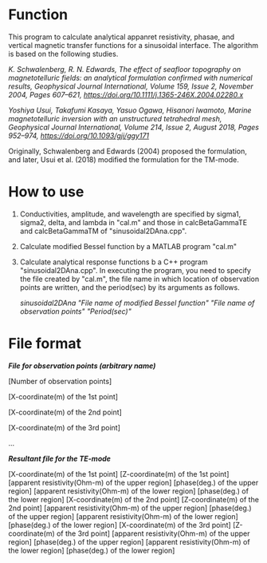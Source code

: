 # Function
This program to calculate analytical appanret resistivity, phasae, and vertical magnetic transfer functions for a sinusoidal interface.
The algorithm is based on the following studies.

*K. Schwalenberg, R. N. Edwards, The effect of seafloor topography on magnetotelluric fields: an analytical formulation confirmed with numerical results, Geophysical Journal International, Volume 159, Issue 2, November 2004, Pages 607–621, https://doi.org/10.1111/j.1365-246X.2004.02280.x*

*Yoshiya Usui, Takafumi Kasaya, Yasuo Ogawa, Hisanori Iwamoto, Marine magnetotelluric inversion with an unstructured tetrahedral mesh, Geophysical Journal International, Volume 214, Issue 2, August 2018, Pages 952–974, https://doi.org/10.1093/gji/ggy171*

Originally, Schwalenberg and Edwards (2004) proposed the formulation, and later, Usui et al. (2018) modified the formulation for the TM-mode.

# How to use
1) Conductivities, amplitude, and wavelength are specified by sigma1, sigma2, delta, and lambda in "cal.m" and those in calcBetaGammaTE and calcBetaGammaTM of "sinusoidal2DAna.cpp".
2) Calculate modified Bessel function by a MATLAB program "cal.m"
3) Calculate analytical response functions b a C++ program "sinusoidal2DAna.cpp". In executing the program, you need to specify the file created by "cal.m", the file name in which location of observation points are written, and the period(sec) by its arguments as follows.

   *sinusoidal2DAna  "File name of modified Bessel function" "File name of observation points" "Period(sec)"*

# File format
  ***File for observation points (arbitrary name)***

  [Number of observation points]

  [X-coordinate(m) of the 1st point]

  [X-coordinate(m) of the 2nd point]

  [X-coordinate(m) of the 3rd point]

  ...
  
  ***Resultant file for the TE-mode***
  
  [X-coordinate(m) of the 1st point] [Z-coordinate(m) of the 1st point] [apparent resistivity(Ohm-m) of the upper region]  [phase(deg.) of the upper region]  [apparent resistivity(Ohm-m) of the lower region]  [phase(deg.) of the lower region]
  [X-coordinate(m) of the 2nd point] [Z-coordinate(m) of the 2nd point] [apparent resistivity(Ohm-m) of the upper region]  [phase(deg.) of the upper region]  [apparent resistivity(Ohm-m) of the lower region]  [phase(deg.) of the lower region]
  [X-coordinate(m) of the 3rd point] [Z-coordinate(m) of the 3rd point] [apparent resistivity(Ohm-m) of the upper region]  [phase(deg.) of the upper region]  [apparent resistivity(Ohm-m) of the lower region]  [phase(deg.) of the lower region]
 
